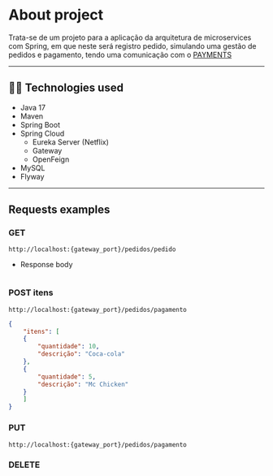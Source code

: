 # About project
Trata-se de um projeto para a aplicação da arquitetura de microservices com Spring, em que neste será registro pedido, simulando uma gestão de pedidos e pagamento, tendo uma comunicação com o [PAYMENTS](https://github.com/valentin-juan/pagamentos)

---

## 👩‍💻 Technologies used
* Java 17
* Maven
* Spring Boot
* Spring Cloud
  * Eureka Server (Netflix)
  * Gateway
  * OpenFeign
* MySQL
* Flyway

---

## Requests examples

### GET
`http://localhost:{gateway_port}/pedidos/pedido`
* Response body
```json

```

### POST itens
`http://localhost:{gateway_port}/pedidos/pagamento`
```json
{
    "itens": [
    {
        "quantidade": 10,
        "descrição": "Coca-cola"
    },
    {
        "quantidade": 5,
        "descrição": "Mc Chicken"
    }
    ]
}
```
### PUT
`http://localhost:{gateway_port}/pedidos/pagamento`

### DELETE
